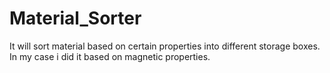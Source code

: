 # Material_Sorter
It will sort material based on certain properties into different storage boxes. In my case i did it based on magnetic properties.
